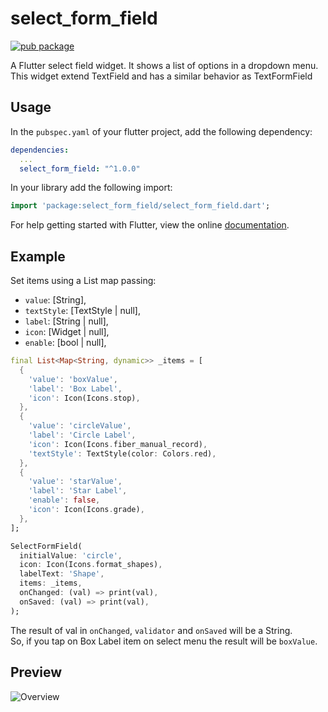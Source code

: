 # select_form_field

[![pub package](https://img.shields.io/pub/v/select_form_field.svg)](https://pub.dartlang.org/packages/select_form_field)

A Flutter select field widget. It shows a list of options in a dropdown menu.\
This widget extend TextField and has a similar behavior as TextFormField

## Usage

In the `pubspec.yaml` of your flutter project, add the following dependency:

```yaml
dependencies:
  ...
  select_form_field: "^1.0.0"
```

In your library add the following import:

```dart
import 'package:select_form_field/select_form_field.dart';
```

For help getting started with Flutter, view the online [documentation](https://flutter.io/).

## Example

Set items using a List map passing:
* `value`: [String], 
* `textStyle`: [TextStyle | null],
* `label`: [String | null], 
* `icon`: [Widget | null],
* `enable`: [bool | null],

``` dart
final List<Map<String, dynamic>> _items = [
  {
    'value': 'boxValue',
    'label': 'Box Label',
    'icon': Icon(Icons.stop),
  },
  {
    'value': 'circleValue',
    'label': 'Circle Label',
    'icon': Icon(Icons.fiber_manual_record),
    'textStyle': TextStyle(color: Colors.red),
  },
  {
    'value': 'starValue',
    'label': 'Star Label',
    'enable': false,
    'icon': Icon(Icons.grade),
  },
];
```

``` dart
SelectFormField(
  initialValue: 'circle',
  icon: Icon(Icons.format_shapes),
  labelText: 'Shape',
  items: _items,
  onChanged: (val) => print(val),
  onSaved: (val) => print(val),
);
```

The result of val in `onChanged`, `validator` and `onSaved` will be a String.\
So, if you tap on Box Label item on select menu the result will be `boxValue`.

## Preview
![Overview](https://raw.githubusercontent.com/m3uzz/select_form_field/master/doc/images/select_form_field.gif)

